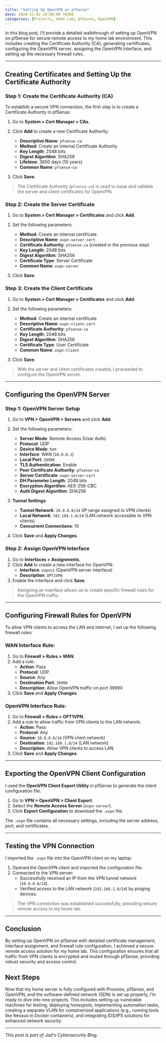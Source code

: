 ```yaml
---
title: "Setting Up OpenVPN on pfSense"
date: 2024-11-02 10:00:00 +0300
categories: [Projects, Home Lab, pfSense, OpenVPN]
---
```


In this blog post, I’ll provide a detailed walkthrough of setting up OpenVPN on pfSense for secure remote access to my home lab environment. This includes creating the Certificate Authority (CA), generating certificates, configuring the OpenVPN server, assigning the OpenVPN interface, and setting up the necessary firewall rules.

---

## Creating Certificates and Setting Up the Certificate Authority

### Step 1: Create the Certificate Authority (CA)
To establish a secure VPN connection, the first step is to create a Certificate Authority in pfSense:

1. Go to **System > Cert Manager > CAs**.
2. Click **Add** to create a new Certificate Authority.
   - **Descriptive Name**: `pfsense-ca`
   - **Method**: Create an internal Certificate Authority
   - **Key Length**: 2048 bits
   - **Digest Algorithm**: SHA256
   - **Lifetime**: 3650 days (10 years)
   - **Common Name**: `pfsense-ca`

3. Click **Save**.

> The Certificate Authority (`pfsense-ca`) is used to issue and validate the server and client certificates for OpenVPN.

### Step 2: Create the Server Certificate
1. Go to **System > Cert Manager > Certificates** and click **Add**.
2. Set the following parameters:
   - **Method**: Create an internal certificate
   - **Descriptive Name**: `ovpn-server-cert`
   - **Certificate Authority**: `pfsense-ca` (created in the previous step)
   - **Key Length**: 2048 bits
   - **Digest Algorithm**: SHA256
   - **Certificate Type**: Server Certificate
   - **Common Name**: `ovpn-server`

3. Click **Save**.

### Step 3: Create the Client Certificate
1. Go to **System > Cert Manager > Certificates** and click **Add**.
2. Set the following parameters:
   - **Method**: Create an internal certificate
   - **Descriptive Name**: `ovpn-client-cert`
   - **Certificate Authority**: `pfsense-ca`
   - **Key Length**: 2048 bits
   - **Digest Algorithm**: SHA256
   - **Certificate Type**: User Certificate
   - **Common Name**: `ovpn-client`

3. Click **Save**.

> With the server and client certificates created, I proceeded to configure the OpenVPN server.

---

## Configuring the OpenVPN Server

### Step 1: OpenVPN Server Setup
1. Go to **VPN > OpenVPN > Servers** and click **Add**.
2. Set the following parameters:
   - **Server Mode**: Remote Access (User Auth)
   - **Protocol**: UDP
   - **Device Mode**: tun
   - **Interface**: WAN (`10.0.0.1`)
   - **Local Port**: `39990`
   - **TLS Authentication**: Enable
   - **Peer Certificate Authority**: `pfsense-ca`
   - **Server Certificate**: `ovpn-server-cert`
   - **DH Parameter Length**: 2048 bits
   - **Encryption Algorithm**: AES-256-CBC
   - **Auth Digest Algorithm**: SHA256

3. **Tunnel Settings**:
   - **Tunnel Network**: `10.8.0.0/24` (IP range assigned to VPN clients)
   - **Local Network**: `192.168.1.0/24` (LAN network accessible to VPN clients)
   - **Concurrent Connections**: 10

4. Click **Save** and **Apply Changes**.

### Step 2: Assign OpenVPN Interface
1. Go to **Interfaces > Assignments**.
2. Click **Add** to create a new interface for OpenVPN.
   - **Interface**: `ovpns1` (OpenVPN server interface)
   - **Description**: `OPT1VPN`
3. Enable the interface and click **Save**.

> Assigning an interface allows us to create specific firewall rules for the OpenVPN traffic.

---

## Configuring Firewall Rules for OpenVPN

To allow VPN clients to access the LAN and internet, I set up the following firewall rules:

### WAN Interface Rule:
1. Go to **Firewall > Rules > WAN**.
2. Add a rule:
   - **Action**: Pass
   - **Protocol**: UDP
   - **Source**: Any
   - **Destination Port**: `39990`
   - **Description**: Allow OpenVPN traffic on port 39990
3. Click **Save** and **Apply Changes**.

### OpenVPN Interface Rule:
1. Go to **Firewall > Rules > OPT1VPN**.
2. Add a rule to allow traffic from VPN clients to the LAN network:
   - **Action**: Pass
   - **Protocol**: Any
   - **Source**: `10.8.0.0/24` (VPN client network)
   - **Destination**: `192.168.1.0/24` (LAN network)
   - **Description**: Allow VPN clients to access LAN
3. Click **Save** and **Apply Changes**.

---

## Exporting the OpenVPN Client Configuration

I used the **OpenVPN Client Export Utility** in pfSense to generate the client configuration file:

1. Go to **VPN > OpenVPN > Client Export**.
2. Select the **Remote Access Server** (`ovpn-server`).
3. Click **Export Configuration** to download the `.ovpn` file.

The `.ovpn` file contains all necessary settings, including the server address, port, and certificates.

---

## Testing the VPN Connection

I imported the `.ovpn` file into the OpenVPN client on my laptop:

1. Opened the OpenVPN client and imported the configuration file.
2. Connected to the VPN server:
   - Successfully received an IP from the VPN tunnel network (`10.8.0.0/24`).
   - Verified access to the LAN network (`192.168.1.0/24`) by pinging devices.

> The VPN connection was established successfully, providing secure remote access to my home lab.

---

## Conclusion

By setting up OpenVPN on pfSense with detailed certificate management, interface assignment, and firewall rule configuration, I achieved a secure remote access solution for my home lab. This configuration ensures that all traffic from VPN clients is encrypted and routed through pfSense, providing robust security and access control.

## Next Steps
Now that my home server is fully configured with Proxmox, pfSense, and OpenVPN, and the software-defined network (SDN) is set up properly, I’m ready to dive into new projects. This includes setting up vulnerable machines for testing, deploying honeypots, implementing automation tasks, creating a separate VLAN for containerized applications (e.g., running tools like Nessus in Docker containers), and integrating IDS/IPS solutions for enhanced network security.

---
_This post is part of Jad's Cybersecurity Blog._
